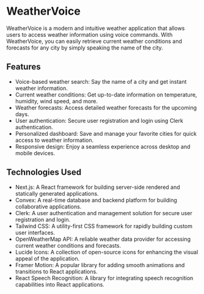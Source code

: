 # WeatherVoice

WeatherVoice is a modern and intuitive weather application that allows users to access weather information using voice commands. With WeatherVoice, you can easily retrieve current weather conditions and forecasts for any city by simply speaking the name of the city.

## Features

- Voice-based weather search: Say the name of a city and get instant weather information.
- Current weather conditions: Get up-to-date information on temperature, humidity, wind speed, and more.
- Weather forecasts: Access detailed weather forecasts for the upcoming days.
- User authentication: Secure user registration and login using Clerk authentication.
- Personalized dashboard: Save and manage your favorite cities for quick access to weather information.
- Responsive design: Enjoy a seamless experience across desktop and mobile devices.

## Technologies Used

- Next.js: A React framework for building server-side rendered and statically generated applications.
- Convex: A real-time database and backend platform for building collaborative applications.
- Clerk: A user authentication and management solution for secure user registration and login.
- Tailwind CSS: A utility-first CSS framework for rapidly building custom user interfaces.
- OpenWeatherMap API: A reliable weather data provider for accessing current weather conditions and forecasts.
- Lucide Icons: A collection of open-source icons for enhancing the visual appeal of the application.
- Framer Motion: A popular library for adding smooth animations and transitions to React applications.
- React Speech Recognition: A library for integrating speech recognition capabilities into React applications.
